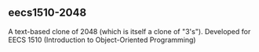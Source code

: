## eecs1510-2048
A text-based clone of 2048 (which is itself a clone of "3's"). Developed for EECS 1510 (Introduction to Object-Oriented Programming)
